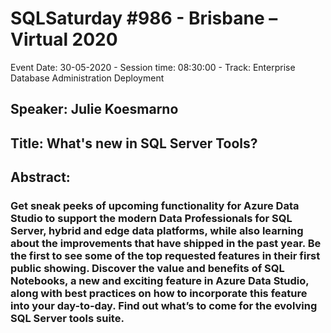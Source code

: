 # SQLSaturday #986 - Brisbane – Virtual 2020
Event Date: 30-05-2020 - Session time: 08:30:00 - Track: Enterprise Database Administration  Deployment
## Speaker: Julie Koesmarno
## Title: What's new in SQL Server Tools?
## Abstract:
### Get sneak peeks of upcoming functionality for Azure Data Studio to support the modern Data Professionals for SQL Server, hybrid and edge data platforms, while also learning about the improvements that have shipped in the past year. Be the first to see some of the top requested features in their first public showing. Discover the value and benefits of SQL Notebooks, a new and exciting feature in Azure Data Studio, along with best practices on how to incorporate this feature into your day-to-day. Find out what’s to come for the evolving SQL Server tools suite.
